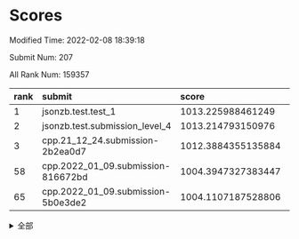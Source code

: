 # Scores

Modified Time: 2022-02-08 18:39:18

Submit Num: 207

All Rank Num: 159357

| rank |               submit               |       score        |       sigma        | pk_num |
| :--- | :--------------------------------- | :----------------- | :----------------- | :----- |
| 1    | jsonzb.test.test_1                 | 1013.225988461249  | 0.8217856396656662 | 3082   |
| 2    | jsonzb.test.submission_level_4     | 1013.214793150976  | 0.8268376657769769 | 3084   |
| 3    | cpp.21_12_24.submission-2b2ea0d7   | 1012.3884355135884 | 0.789264649815586  | 3077   |
| 58   | cpp.2022_01_09.submission-816672bd | 1004.3947327383447 | 0.7222497880373868 | 3079   |
| 65   | cpp.2022_01_09.submission-5b0e3de2 | 1004.1107187528806 | 0.7154679259032131 | 3076   |


<details>
<summary>全部</summary>

| rank |                 submit                 |       score        |       sigma        | pk_num |
| :--- | :------------------------------------- | :----------------- | :----------------- | :----- |
| 1    | jsonzb.test.test_1                     | 1013.225988461249  | 0.8217856396656662 | 3082   |
| 2    | jsonzb.test.submission_level_4         | 1013.214793150976  | 0.8268376657769769 | 3084   |
| 3    | cpp.21_12_24.submission-2b2ea0d7       | 1012.3884355135884 | 0.789264649815586  | 3077   |
| 4    | gobigger.level_3.submission_level_3_33 | 1011.6928218370417 | 0.7657621102369274 | 3082   |
| 5    | gobigger.level_3.submission_level_3_18 | 1011.6265499306062 | 0.8172942671538299 | 3078   |
| 6    | gobigger.level_3.submission_level_3_17 | 1011.5424418239289 | 0.7963211477200115 | 3080   |
| 7    | gobigger.level_3.submission_level_3_24 | 1011.2288329036019 | 0.755836042067015  | 3079   |
| 8    | gobigger.level_3.submission_level_3_47 | 1011.060895040748  | 0.7918302981818482 | 3080   |
| 9    | gobigger.level_3.submission_level_3_44 | 1010.93384447304   | 0.758459070096391  | 3086   |
| 10   | gobigger.level_3.submission_level_3_3  | 1010.9279972399397 | 0.7650019457003188 | 3075   |
| 11   | gobigger.level_3.submission_level_3_10 | 1010.910523538697  | 0.7689034623668954 | 3079   |
| 12   | gobigger.level_3.submission_level_3_43 | 1010.8570780971004 | 0.7612972079295793 | 3075   |
| 13   | gobigger.level_3.submission_level_3_13 | 1010.8095980128743 | 0.7682012673277046 | 3075   |
| 14   | gobigger.level_3.submission_level_3_6  | 1010.7646819111294 | 0.7697633123318199 | 3079   |
| 15   | gobigger.level_3.submission_level_3_26 | 1010.3982058672658 | 0.7880712736724995 | 3078   |
| 16   | gobigger.level_3.submission_level_3_2  | 1010.3972434613815 | 0.7757932796263977 | 3079   |
| 17   | gobigger.level_3.submission_level_3_35 | 1010.3282633513397 | 0.7515354708547577 | 3081   |
| 18   | gobigger.level_3.submission_level_3_22 | 1010.1874726690789 | 0.753531301428771  | 3079   |
| 19   | gobigger.level_3.submission_level_3_7  | 1010.1571171867048 | 0.7559374477171685 | 3080   |
| 20   | gobigger.level_3.submission_level_3_23 | 1010.046009753431  | 0.7713343621581927 | 3082   |
| 21   | gobigger.level_3.submission_level_3_25 | 1010.0283936472315 | 0.7545218440815209 | 3081   |
| 22   | gobigger.level_3.submission_level_3_9  | 1010.0182385239593 | 0.7575929085123124 | 3082   |
| 23   | gobigger.level_3.submission_level_3_27 | 1009.9748737531471 | 0.7615997206137083 | 3083   |
| 24   | gobigger.level_3.submission_level_3_30 | 1009.9677154099197 | 0.7576061378328185 | 3079   |
| 25   | gobigger.level_3.submission_level_3_38 | 1009.9545602679129 | 0.7611229176928028 | 3079   |
| 26   | gobigger.level_3.submission_level_3_39 | 1009.9359981027178 | 0.7579260464182828 | 3080   |
| 27   | gobigger.level_3.submission_level_3_16 | 1009.8922620270456 | 0.7465916506412644 | 3081   |
| 28   | gobigger.level_3.submission_level_3_15 | 1009.8460121964715 | 0.7510199126984256 | 3082   |
| 29   | gobigger.level_3.submission_level_3_4  | 1009.8419817883998 | 0.7662833305082595 | 3079   |
| 30   | gobigger.level_3.submission_level_3_14 | 1009.7325942065924 | 0.7698293650678315 | 3080   |
| 31   | gobigger.level_3.submission_level_3_0  | 1009.6610330121601 | 0.7531517205749684 | 3078   |
| 32   | gobigger.level_3.submission_level_3_48 | 1009.6190341790696 | 0.7535442191674823 | 3077   |
| 33   | gobigger.level_3.submission_level_3_36 | 1009.6128284754783 | 0.7610467175859351 | 3078   |
| 34   | gobigger.level_3.submission_level_3_31 | 1009.5492829823136 | 0.7594582335292762 | 3082   |
| 35   | gobigger.level_3.submission_level_3_42 | 1009.43352436794   | 0.7552405276745339 | 3079   |
| 36   | gobigger.level_3.submission_level_3_19 | 1009.3915758377168 | 0.7425840984570142 | 3074   |
| 37   | gobigger.level_3.submission_level_3_28 | 1009.3578189501427 | 0.7569680711684582 | 3074   |
| 38   | gobigger.level_3.submission_level_3_29 | 1009.3377878213036 | 0.7562990163244142 | 3078   |
| 39   | gobigger.level_3.submission_level_3_40 | 1009.2160302270605 | 0.7585901230337437 | 3080   |
| 40   | gobigger.level_3.submission_level_3_11 | 1009.1801063900291 | 0.7602163363038696 | 3082   |
| 41   | gobigger.level_3.submission_level_3_37 | 1009.1172137567295 | 0.7486342086667116 | 3077   |
| 42   | gobigger.level_3.submission_level_3_49 | 1009.109133849351  | 0.7584110976657532 | 3077   |
| 43   | gobigger.level_3.submission_level_3_32 | 1009.0810870993753 | 0.7523622479180829 | 3079   |
| 44   | gobigger.level_3.submission_level_3_34 | 1008.9703580867911 | 0.7425799331221462 | 3082   |
| 45   | gobigger.level_3.submission_level_3_1  | 1008.9586625435437 | 0.7582795277985784 | 3078   |
| 46   | gobigger.level_3.submission_level_3_8  | 1008.8963335405149 | 0.7474784329153278 | 3083   |
| 47   | gobigger.level_3.submission_level_3_20 | 1008.8011287844346 | 0.7585651526431821 | 3079   |
| 48   | gobigger.level_3.submission_level_3_46 | 1008.7595432872846 | 0.7530474410298326 | 3078   |
| 49   | gobigger.level_3.submission_level_3_5  | 1008.7224832979126 | 0.7376167841704957 | 3082   |
| 50   | gobigger.level_3.submission_level_3_45 | 1008.7174538898294 | 0.7372722322174265 | 3073   |
| 51   | gobigger.level_3.submission_level_3_12 | 1008.4089095505328 | 0.7421601860871002 | 3083   |
| 52   | gobigger.level_3.submission_level_3_41 | 1008.3238647997842 | 0.7415248142079266 | 3078   |
| 53   | gobigger.level_3.submission_level_3_21 | 1007.7170437864293 | 0.7389846202004323 | 3079   |
| 54   | gobigger.level_1.submission_level_1_38 | 1004.6674333781283 | 0.7075963394248754 | 3084   |
| 55   | gobigger.level_1.submission_level_1_8  | 1004.5873154493521 | 0.71589284510421   | 3078   |
| 56   | gobigger.level_1.submission_level_1_30 | 1004.5577501662983 | 0.7143473220664964 | 3080   |
| 57   | gobigger.level_1.submission_level_1_18 | 1004.4075627440388 | 0.7146549052007201 | 3079   |
| 58   | cpp.2022_01_09.submission-816672bd     | 1004.3947327383447 | 0.7222497880373868 | 3079   |
| 59   | gobigger.level_1.submission_level_1_41 | 1004.3819203209435 | 0.7089705747479422 | 3082   |
| 60   | gobigger.level_1.submission_level_1_25 | 1004.3428072913504 | 0.7164256919819283 | 3081   |
| 61   | gobigger.level_1.submission_level_1_9  | 1004.3346977266664 | 0.7239569275759251 | 3079   |
| 62   | gobigger.level_1.submission_level_1_22 | 1004.2581579066451 | 0.7262301492746664 | 3078   |
| 63   | gobigger.level_1.submission_level_1_23 | 1004.2063881684204 | 0.7294330991573955 | 3076   |
| 64   | gobigger.level_1.submission_level_1_6  | 1004.1334271350045 | 0.721022299361252  | 3084   |
| 65   | cpp.2022_01_09.submission-5b0e3de2     | 1004.1107187528806 | 0.7154679259032131 | 3076   |
| 66   | gobigger.level_1.submission_level_1_13 | 1004.0676562231847 | 0.7217064106758626 | 3080   |
| 67   | gobigger.level_1.submission_level_1_39 | 1004.0070393617037 | 0.7200756501738622 | 3082   |
| 68   | gobigger.level_1.submission_level_1_37 | 1003.9899439054112 | 0.7162575250338311 | 3075   |
| 69   | gobigger.level_1.submission_level_1_42 | 1003.937044987508  | 0.7082329981372898 | 3076   |
| 70   | gobigger.level_1.submission_level_1_5  | 1003.9207688089277 | 0.7191124969042657 | 3071   |
| 71   | gobigger.level_1.submission_level_1_33 | 1003.901970875878  | 0.7125987137243828 | 3080   |
| 72   | gobigger.level_1.submission_level_1_24 | 1003.7580328927626 | 0.7266967980832734 | 3079   |
| 73   | gobigger.level_1.submission_level_1_1  | 1003.740330996826  | 0.7164795653403038 | 3082   |
| 74   | gobigger.level_1.submission_level_1_27 | 1003.6375439550173 | 0.718195288547955  | 3076   |
| 75   | gobigger.level_1.submission_level_1_31 | 1003.5747253955801 | 0.7113271620528677 | 3077   |
| 76   | gobigger.level_1.submission_level_1_28 | 1003.5296557800831 | 0.7328882220617906 | 3080   |
| 77   | gobigger.level_1.submission_level_1_48 | 1003.5159114835203 | 0.7203707477092547 | 3075   |
| 78   | gobigger.level_1.submission_level_1_14 | 1003.4422033798186 | 0.7279647478277896 | 3084   |
| 79   | gobigger.level_1.submission_level_1_26 | 1003.4195080393688 | 0.7263913735660723 | 3082   |
| 80   | gobigger.level_1.submission_level_1_34 | 1003.3211321571762 | 0.7136464971758315 | 3085   |
| 81   | gobigger.level_1.submission_level_1_12 | 1003.3094573567697 | 0.7132556435429851 | 3078   |
| 82   | gobigger.level_1.submission_level_1_49 | 1003.3051532917617 | 0.7137724503892509 | 3085   |
| 83   | gobigger.level_1.submission_level_1_10 | 1003.2704792072701 | 0.7053735583432099 | 3077   |
| 84   | gobigger.level_1.submission_level_1_45 | 1003.2326975197658 | 0.7205272914378564 | 3077   |
| 85   | gobigger.level_1.submission_level_1_0  | 1003.1304298170239 | 0.7079991691255367 | 3077   |
| 86   | gobigger.level_1.submission_level_1_7  | 1003.0529633357844 | 0.7178510899319193 | 3075   |
| 87   | gobigger.level_1.submission_level_1_16 | 1002.9952939733182 | 0.7264019073373347 | 3079   |
| 88   | gobigger.level_1.submission_level_1_21 | 1002.9581262329581 | 0.7171089821227795 | 3080   |
| 89   | gobigger.level_1.submission_level_1_2  | 1002.9451827300952 | 0.7204233718335883 | 3080   |
| 90   | gobigger.level_1.submission_level_1_20 | 1002.9128353288295 | 0.7213930513971238 | 3082   |
| 91   | gobigger.level_1.submission_level_1_19 | 1002.9125434602404 | 0.7094483694178518 | 3078   |
| 92   | gobigger.level_1.submission_level_1_29 | 1002.9102339285595 | 0.7087162612234345 | 3084   |
| 93   | gobigger.level_1.submission_level_1_46 | 1002.9002589888455 | 0.7281274271626985 | 3078   |
| 94   | gobigger.level_1.submission_level_1_40 | 1002.8809976033102 | 0.7182886957216426 | 3086   |
| 95   | gobigger.level_1.submission_level_1_4  | 1002.760186228721  | 0.730599478869308  | 3075   |
| 96   | gobigger.level_1.submission_level_1_32 | 1002.7523099448881 | 0.7139894567808709 | 3081   |
| 97   | gobigger.level_1.submission_level_1_43 | 1002.7279855488499 | 0.7127101026872186 | 3084   |
| 98   | gobigger.level_1.submission_level_1_11 | 1002.7274376539531 | 0.7259275149729142 | 3079   |
| 99   | gobigger.level_1.submission_level_1_15 | 1002.7107859883074 | 0.7118923660930009 | 3084   |
| 100  | gobigger.level_1.submission_level_1_47 | 1002.5365808514048 | 0.7189594564154524 | 3081   |
| 101  | gobigger.level_1.submission_level_1_36 | 1002.4645533903306 | 0.7167080720698488 | 3076   |
| 102  | gobigger.level_1.submission_level_1_35 | 1002.4621367281155 | 0.7143759870511122 | 3078   |
| 103  | gobigger.level_1.submission_level_1_44 | 1002.4422722556991 | 0.7048399673496156 | 3083   |
| 104  | gobigger.level_1.submission_level_1_17 | 1002.4266328827334 | 0.7166423146329339 | 3078   |
| 105  | gobigger.level_1.submission_level_1_3  | 1001.5575013545622 | 0.7053998727732151 | 3080   |
| 106  | gobigger.random.submission_random_43   | 997.7748093230582  | 0.7122910000134043 | 3080   |
| 107  | gobigger.random.submission_random_29   | 997.317967768028   | 0.7030793394948126 | 3078   |
| 108  | gobigger.random.submission_random_30   | 997.1389136367833  | 0.7010325588707235 | 3080   |
| 109  | gobigger.random.submission_random_38   | 997.0881843242697  | 0.7158605588779224 | 3080   |
| 110  | gobigger.random.submission_random_48   | 997.0340556493567  | 0.7085447172540602 | 3079   |
| 111  | gobigger.random.submission_random_46   | 996.8741847342878  | 0.6948508729669662 | 3080   |
| 112  | gobigger.random.submission_random_26   | 996.6802405645828  | 0.7110447677213875 | 3078   |
| 113  | gobigger.random.submission_random_35   | 996.6250994174914  | 0.7088905169995399 | 3081   |
| 114  | gobigger.random.submission_random_4    | 996.4912312226248  | 0.7073212403134298 | 3079   |
| 115  | gobigger.random.submission_random_36   | 996.3735115066326  | 0.7136469848668054 | 3077   |
| 116  | gobigger.random.submission_random_18   | 996.355038334439   | 0.713797035060992  | 3076   |
| 117  | gobigger.random.submission_random_42   | 996.3363811670056  | 0.7181003136807167 | 3083   |
| 118  | gobigger.random.submission_random_22   | 996.3295667287939  | 0.7208421598215461 | 3078   |
| 119  | gobigger.random.submission_random_14   | 996.3279329487718  | 0.70311940451554   | 3075   |
| 120  | gobigger.random.submission_random_21   | 996.3011598659751  | 0.7031103439248428 | 3080   |
| 121  | gobigger.random.submission_random_41   | 996.2079538446742  | 0.7080517664985256 | 3080   |
| 122  | gobigger.random.submission_random_23   | 996.1140112386897  | 0.714178661149753  | 3079   |
| 123  | gobigger.random.submission_random_17   | 996.036237801885   | 0.7273287245458945 | 3078   |
| 124  | gobigger.random.submission_random_3    | 996.0010017391019  | 0.7118326957948332 | 3076   |
| 125  | gobigger.random.submission_random_28   | 995.9432644329393  | 0.7129134027725696 | 3081   |
| 126  | gobigger.random.submission_random_47   | 995.8944009326234  | 0.7049903485421923 | 3076   |
| 127  | gobigger.random.submission_random_49   | 995.8877013528568  | 0.7006385053207673 | 3083   |
| 128  | gobigger.random.submission_random_44   | 995.8570620851272  | 0.7058727358080362 | 3082   |
| 129  | gobigger.random.submission_random_5    | 995.8479030369095  | 0.7107304721029355 | 3078   |
| 130  | gobigger.random.submission_random_0    | 995.8308559115502  | 0.7213504003044562 | 3082   |
| 131  | gobigger.random.submission_random_27   | 995.8227335643821  | 0.7021218158436084 | 3078   |
| 132  | gobigger.random.submission_random_37   | 995.7522484183152  | 0.7115597093876794 | 3082   |
| 133  | gobigger.random.submission_random_40   | 995.6971262845829  | 0.7236334852853945 | 3081   |
| 134  | gobigger.random.submission_random_39   | 995.6537650232498  | 0.7126135264998527 | 3081   |
| 135  | gobigger.random.submission_random_34   | 995.6270407199465  | 0.7133172967289084 | 3077   |
| 136  | gobigger.random.submission_random_11   | 995.6239342882186  | 0.722426521215583  | 3082   |
| 137  | gobigger.random.submission_random_12   | 995.6203800262865  | 0.7183042427005407 | 3082   |
| 138  | gobigger.random.submission_random_6    | 995.5646787769037  | 0.7194542250216698 | 3085   |
| 139  | gobigger.random.submission_random_19   | 995.5528040568773  | 0.7146710312978145 | 3079   |
| 140  | gobigger.random.submission_random_31   | 995.4857167142814  | 0.705422273236711  | 3078   |
| 141  | gobigger.random.submission_random_33   | 995.3507096501388  | 0.7112133616512172 | 3083   |
| 142  | gobigger.random.submission_random_24   | 995.3251881992907  | 0.715473724799363  | 3079   |
| 143  | gobigger.random.submission_random_2    | 995.3031086374801  | 0.7406807918957379 | 3086   |
| 144  | gobigger.random.submission_random_8    | 995.2889626769494  | 0.7143959696944482 | 3079   |
| 145  | gobigger.random.submission_random_15   | 995.2818182420904  | 0.722535195766246  | 3078   |
| 146  | gobigger.random.submission_random_20   | 995.2426264409356  | 0.7078168941817448 | 3074   |
| 147  | gobigger.random.submission_random_10   | 995.108962818202   | 0.7184008235826326 | 3078   |
| 148  | gobigger.random.submission_random_1    | 995.0802790860624  | 0.7194550355879598 | 3083   |
| 149  | gobigger.random.submission_random_13   | 994.965825343636   | 0.7054060619888812 | 3078   |
| 150  | gobigger.random.submission_random_16   | 994.8431114801654  | 0.7160734991478793 | 3074   |
| 151  | gobigger.random.submission_random_25   | 994.7917977588742  | 0.7017581531542993 | 3081   |
| 152  | gobigger.random.submission_random_32   | 994.6832550722219  | 0.7276359640059153 | 3076   |
| 153  | gobigger.random.submission_random_7    | 994.5913721051855  | 0.710274125062579  | 3077   |
| 154  | gobigger.random.submission_random_45   | 994.5149770490237  | 0.7192138640273656 | 3078   |
| 155  | gobigger.level_2.submission_level_2_49 | 994.4690391259152  | 0.7358951593589942 | 3080   |
| 156  | gobigger.random.submission_random_9    | 994.4439435565548  | 0.7201628829403202 | 3080   |
| 157  | gobigger.level_2.submission_level_2_12 | 993.6448866095393  | 0.7447624439335966 | 3080   |
| 158  | gobigger.level_2.submission_level_2_11 | 993.6102898171619  | 0.7418455471471882 | 3078   |
| 159  | gobigger.level_2.submission_level_2_0  | 993.5990486796017  | 0.727518168916836  | 3086   |
| 160  | gobigger.level_2.submission_level_2_42 | 993.5380917411586  | 0.7319096284951123 | 3079   |
| 161  | gobigger.level_2.submission_level_2_45 | 993.4408236813754  | 0.7322013356290562 | 3082   |
| 162  | gobigger.level_2.submission_level_2_26 | 993.3964107807506  | 0.7304479530754888 | 3081   |
| 163  | gobigger.level_2.submission_level_2_33 | 993.3916146184818  | 0.7204212676290648 | 3073   |
| 164  | gobigger.level_2.submission_level_2_40 | 993.2133953892646  | 0.7445420455828204 | 3073   |
| 165  | gobigger.level_2.submission_level_2_20 | 993.0699372351777  | 0.7363983545374999 | 3079   |
| 166  | gobigger.level_2.submission_level_2_6  | 992.9390613869965  | 0.7343393313533311 | 3080   |
| 167  | gobigger.level_2.submission_level_2_8  | 992.9059308884548  | 0.7343078971722302 | 3085   |
| 168  | gobigger.level_2.submission_level_2_32 | 992.8865265127779  | 0.7274595450929109 | 3078   |
| 169  | gobigger.level_2.submission_level_2_29 | 992.8476410842622  | 0.740878628323956  | 3081   |
| 170  | gobigger.level_2.submission_level_2_30 | 992.7927186034399  | 0.7386105065321581 | 3082   |
| 171  | gobigger.level_2.submission_level_2_24 | 992.704845450551   | 0.7339086149788013 | 3082   |
| 172  | gobigger.level_2.submission_level_2_46 | 992.6821791558802  | 0.7307758133053586 | 3073   |
| 173  | gobigger.level_2.submission_level_2_5  | 992.6520304805333  | 0.7275344303197563 | 3073   |
| 174  | gobigger.level_2.submission_level_2_31 | 992.6228413009546  | 0.7564833346811362 | 3082   |
| 175  | gobigger.level_2.submission_level_2_37 | 992.5578315241985  | 0.7494142518955447 | 3079   |
| 176  | gobigger.level_2.submission_level_2_41 | 992.464369018191   | 0.7480455389163972 | 3082   |
| 177  | gobigger.level_2.submission_level_2_10 | 992.3609464540408  | 0.7364961025535226 | 3077   |
| 178  | gobigger.level_2.submission_level_2_39 | 992.2831539093899  | 0.7487088985050465 | 3078   |
| 179  | gobigger.level_2.submission_level_2_14 | 992.1491628397355  | 0.7476902017628947 | 3080   |
| 180  | gobigger.level_2.submission_level_2_36 | 992.0453311368312  | 0.7449592050979053 | 3079   |
| 181  | gobigger.level_2.submission_level_2_22 | 991.9463933442387  | 0.7467630360034047 | 3076   |
| 182  | gobigger.level_2.submission_level_2_3  | 991.8954291865955  | 0.7344708160934639 | 3083   |
| 183  | gobigger.level_2.submission_level_2_44 | 991.8198996183987  | 0.7511168202527169 | 3076   |
| 184  | gobigger.level_2.submission_level_2_9  | 991.7340153446828  | 0.7665885420215232 | 3076   |
| 185  | gobigger.level_2.submission_level_2_19 | 991.731891927357   | 0.7524957006251992 | 3076   |
| 186  | gobigger.level_2.submission_level_2_38 | 991.6993289777835  | 0.7578094408074567 | 3077   |
| 187  | gobigger.level_2.submission_level_2_43 | 991.6518501007478  | 0.7774398647308834 | 3080   |
| 188  | gobigger.level_2.submission_level_2_27 | 991.631507910892   | 0.7661709916869881 | 3075   |
| 189  | gobigger.level_2.submission_level_2_17 | 991.6296774783302  | 0.753633620836677  | 3084   |
| 190  | gobigger.level_2.submission_level_2_7  | 991.5245867688378  | 0.7300312835452257 | 3079   |
| 191  | gobigger.level_2.submission_level_2_25 | 991.4997664659384  | 0.7464505603999709 | 3078   |
| 192  | gobigger.level_2.submission_level_2_35 | 991.461008256667   | 0.7617110653276176 | 3080   |
| 193  | gobigger.level_2.submission_level_2_34 | 991.3809598758589  | 0.7572115570911148 | 3077   |
| 194  | gobigger.level_2.submission_level_2_23 | 991.3790980307724  | 0.7350132723222705 | 3082   |
| 195  | gobigger.level_2.submission_level_2_47 | 991.2677741455052  | 0.7547345645703598 | 3079   |
| 196  | gobigger.level_2.submission_level_2_16 | 991.1227397611058  | 0.7499692567841435 | 3073   |
| 197  | gobigger.level_2.submission_level_2_48 | 990.9657282734983  | 0.7728696102103596 | 3079   |
| 198  | gobigger.level_2.submission_level_2_4  | 990.9316121061765  | 0.7438290530125804 | 3079   |
| 199  | gobigger.level_2.submission_level_2_28 | 990.9120431143325  | 0.7356648583410919 | 3081   |
| 200  | gobigger.level_2.submission_level_2_1  | 990.88980105461    | 0.747523637638379  | 3080   |
| 201  | gobigger.level_2.submission_level_2_13 | 990.8874475991685  | 0.7599831370457534 | 3088   |
| 202  | gobigger.level_2.submission_level_2_18 | 990.8774904606854  | 0.7612604368116139 | 3081   |
| 203  | gobigger.level_2.submission_level_2_15 | 990.5041540610954  | 0.778102532985379  | 3080   |
| 204  | gobigger.level_2.submission_level_2_21 | 990.4633838633707  | 0.7772026216285756 | 3082   |
| 205  | gobigger.level_2.submission_level_2_2  | 989.998585289303   | 0.7568041923117381 | 3083   |
| 206  | gobigger.none.submission_none_0        | 976.6469012110819  | 1.372772882506998  | 3077   |
| 207  | gobigger.none.submission_none_1        | 975.4083922002034  | 1.5230107226270198 | 3079   |

</details>